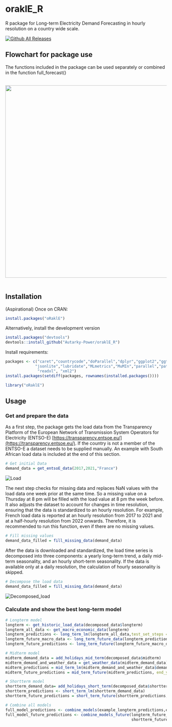 # oraklE_R

R package for Long-term Electricity Demand Forecasting in hourly resolution on a country wide scale.




[![Github All Releases](https://img.shields.io/github/downloads/Autarky-Power/orakle/total.svg)]()

## Flowchart for package use

The functions included in the package can be used separately or combined in the function full_forecast()

<br>

<div align="center">
<img src="https://github.com/Autarky-Power/oraklE_R/assets/45041403/c166e930-876a-4e90-873a-3f4bcda249a7)https://github.com/Autarky-Power/oraklE_R/assets/45041403/c166e930-876a-4e90-873a-3f4bcda249a7" width="600">
</div>

<br>

## Installation
(Aspirational) Once on CRAN:
```r
install.packages("oRaklE")
```

Alternatively, install the development version


```r
install.packages("devtools")
devtools::install_github("Autarky-Power/oraklE_R")
```

Install requirements:
```r
packages <- c("caret","countrycode","doParallel","dplyr","ggplot2","ggthemes","glmnet","httr",
             "jsonlite","lubridate","MLmetrics","MuMIn","parallel","patchwork","purrr","R.utils",
              "readxl", "xml2")
install.packages(setdiff(packages, rownames(installed.packages())))
```

```r
library("oRaklE")
```

## Usage

### Get and prepare the data
As a first step, the package gets the load data from the Transparency Platform of the European Network of
Transmission System Operators for Electricity (ENTSO-E) [https://transparency.entsoe.eu/](https://transparency.entsoe.eu/). If the country is not a member of the ENTSO-E a dataset needs to be supplied manually. An example with South African load data is included at the end of this section. 

```r
# Get initial Data
demand_data = get_entsoE_data(2017,2021,"France")
```

![Load](https://github.com/user-attachments/assets/24450818-c869-4142-a5b3-cb2a2ec7ff36)

The next step checks for missing data and replaces NaN values with the load data one week prior at the same time. So a missing value on a Thursday at 8 pm will be filled with the load value at 8 pm the week before. It also adjusts the dataset to account for changes in time resolution, ensuring that the data is standardized to an hourly resolution. For example, French load data is reported at an hourly resolution from 2017 to 2021 and at a half-hourly resolution from 2022 onwards. Therefore, it is recommended to run this function, even if there are no missing values.

```r
# Fill missing values
demand_data_filled = fill_missing_data(demand_data)
```

After the data is downloaded and standardized, the load time series is decomposed into three components: a yearly long-term trend, a daily mid-term seasonality, and an hourly short-term seasonality. If the data is available only at a daily resolution, the calculation of hourly seasonality is skipped. 


```r
# Decompose the load data
demand_data_filled = fill_missing_data(demand_data)
```

![Decomposed_load](https://github.com/user-attachments/assets/e5db1014-6e2b-4632-ab00-5923e8414553)




### Calculate and show the best long-term model
```r
# Longterm model
longterm <- get_historic_load_data(decomposed_data$longterm)
longterm_all_data <- get_macro_economic_data(longterm)
longterm_predictions <- long_term_lm(longterm_all_data,test_set_steps = 2)
longterm_future_macro_data <- long_term_future_data(longterm_predictions, end_year = 2028, dataset = "WEO")
longterm_future_predictions <- long_term_future(longterm_future_macro_data)

# Midterm model
midterm_demand_data = add_holidays_mid_term(decomposed_data$midterm)
midterm_demand_and_weather_data = get_weather_data(midterm_demand_data)
midterm_predictions = mid_term_lm(midterm_demand_and_weather_data$demand, Tref = 18, method = "temperature transformation")
midterm_future_predictions = mid_term_future(midterm_predictions, end_year = 2028)

# Shortterm model
shortterm_demand_data= add_holidays_short_term(decomposed_data$shortterm)
shortterm_predictions <- short_term_lm(shortterm_demand_data)
shortterm_future_predictions = short_term_future(shortterm_predictions,end_year = 2028)

# Combine all models
full_model_predictions <- combine_models(example_longterm_predictions,example_midterm_predictions,example_shortterm_predictions,longterm_model_number =1)
full_model_future_predictions <- combine_models_future(longterm_future_predictions,midterm_future_predictions,
                                                       shortterm_future_predictions,longterm_model_number =1)
```

